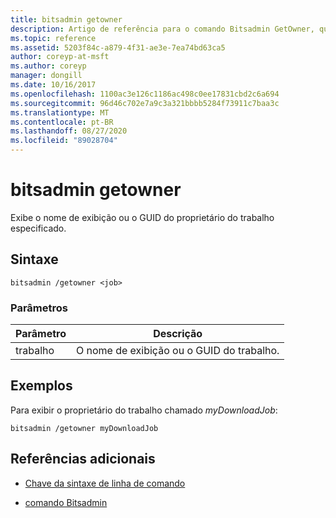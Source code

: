 ```yaml
---
title: bitsadmin getowner
description: Artigo de referência para o comando Bitsadmin GetOwner, que recupera o proprietário do trabalho especificado.
ms.topic: reference
ms.assetid: 5203f84c-a879-4f31-ae3e-7ea74bd63ca5
author: coreyp-at-msft
ms.author: coreyp
manager: dongill
ms.date: 10/16/2017
ms.openlocfilehash: 1100ac3e126c1186ac498c0ee17831cbd2c6a694
ms.sourcegitcommit: 96d46c702e7a9c3a321bbbb5284f73911c7baa3c
ms.translationtype: MT
ms.contentlocale: pt-BR
ms.lasthandoff: 08/27/2020
ms.locfileid: "89028704"
---
```

# <a name="bitsadmin-getowner"></a>bitsadmin getowner

Exibe o nome de exibição ou o GUID do proprietário do trabalho especificado.

## <a name="syntax"></a>Sintaxe

```
bitsadmin /getowner <job>
```

### <a name="parameters"></a>Parâmetros

| Parâmetro | Descrição |
| -------------- | -------------- |
| trabalho | O nome de exibição ou o GUID do trabalho. |

## <a name="examples"></a>Exemplos

Para exibir o proprietário do trabalho chamado *myDownloadJob*:

```
bitsadmin /getowner myDownloadJob
```

## <a name="additional-references"></a>Referências adicionais

- [Chave da sintaxe de linha de comando](command-line-syntax-key.md)

- [comando Bitsadmin](bitsadmin.md)

